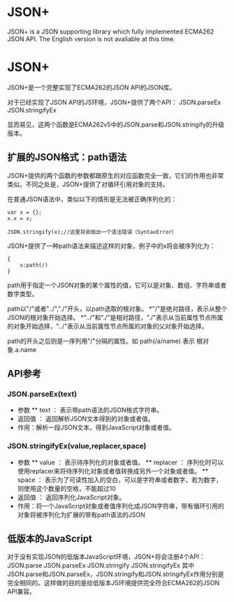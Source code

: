 # JSON+
JSON+ is a JSON supporting library which fully implemented ECMA262 JSON API.
The English version is not avaliable at this time.

# JSON+
JSON+是一个完整实现了ECMA262的JSON API的JSON库。

对于已经实现了JSON API的JS环境，JSON+提供了两个API：
JSON.parseEx
JSON.stringifyEx

显而易见，这两个函数是ECMA262v5中的JSON.parse和JSON.stringify的升级版本。

## 扩展的JSON格式：path语法

JSON+提供的两个函数的参数都跟原生的对应函数完全一致，它们的作用也非常类似。不同之处是，JSON+提供了对循环引用对象的支持。

在普通JSON语法中，类似以下的情形是无法被正确序列化的：

    var x = {};
    x.x = x;
    
    JSON.stringify(x);//这里将会抛出一个语法错误（SyntaxError）

JSON+提供了一种path语法来描述这样的对象，例子中的x将会被序列化为：

    {
        x:path(/)
    }

path用于指定一个JSON对象的某个属性的值，它可以是对象、数组、字符串或者数字类型。

path以"/"或者"../","./"开头，以path选取的根对象。
*"/"是绝对路径，表示从整个JSON的根对象开始选择。
*"../"和"./"是相对路径，"./"表示从当前属性节点所属的对象开始选择，"../"表示从当前属性节点所属的对象的父对象开始选择。

path的开头之后则是一序列用"/"分隔的属性。如
path(/a/name) 表示 根对象.a.name

## API参考

### JSON.parseEx(text)

* 参数
** text ： 表示带path语法的JSON格式字符串。
* 返回值 ： 返回解析JSON文本得到的对象或者值。
* 作用：解析一段JSON文本，得到JavaScript对象或者值。


### JSON.stringifyEx(value,replacer,space)

* 参数
** value ： 表示待序列化的对象或者值。
** replacer ： 序列化时可以使用replacer来将待序列化对象或者值转换成另外一个对象或者值。
** space ： 表示为了可读性加入的空白，可以是字符串或者数字，若为数字，则使用这个数量的空格，不能超过10
* 返回值 ： 返回序列化JavaScript对象。
* 作用：将一个JavaScript对象或者值序列化成JSON字符串，带有循环引用的对象将被序列化为扩展的带有path语法的JSON


## 低版本的JavaScript

对于没有实现JSON的低版本JavaScript环境，JSON+将会注册4个API：
JSON.parse
JSON.parseEx
JSON.stringify
JSON.stringifyEx
其中JSON.parse和JSON.parseEx，JSON.stringify和JSON.stringifyEx作用分别是完全相同的。这样做的目的是给低版本JS环境提供完全符合ECMA262的JSON API兼容。